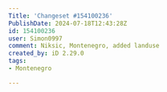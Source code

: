 ```yaml
---
Title: 'Changeset #154100236'
PublishDate: 2024-07-18T12:43:28Z
id: 154100236
user: Simon0997
comment: Niksic, Montenegro, added landuse
created_by: iD 2.29.0
tags:
- Montenegro

---
```


